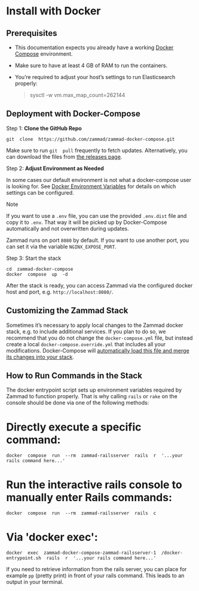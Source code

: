 
# Install with Docker


## Prerequisites

-   This documentation expects you already have a working  [Docker Compose](https://docs.docker.com/compose/)  environment.
    
-   Make sure to have at least 4 GB of RAM to run the containers.
    
-   You’re required to adjust your host’s settings to run Elasticsearch properly:
    
    > sysctl  -w  vm.max_map_count=262144
    


## Deployment with Docker-Compose

Step 1:  **Clone the GitHub Repo**

    git  clone  https://github.com/zammad/zammad-docker-compose.git

Make sure to run  `git  pull`  frequently to fetch updates. Alternatively, you can download the files from  [the releases page](https://github.com/zammad/zammad-docker-compose/releases).

Step 2:  **Adjust Environment as Needed**

In some cases our default environment is not what a docker-compose user is looking for. See  [Docker Environment Variables](https://docs.zammad.org/en/latest/install/docker-compose/environment.html)  for details on which settings can be configured.

Note

If you want to use a  `.env`  file, you can use the provided  `.env.dist`  file and copy it to  `.env`. That way it will be picked up by Docker-Compose automatically and not overwritten during updates.

Zammad runs on port  `8080`  by default. If you want to use another port, you can set it via the variable  `NGINX_EXPOSE_PORT`.

Step 3: Start the stack

```
cd  zammad-docker-compose
docker  compose  up  -d
```

After the stack is ready, you can access Zammad via the configured docker host and port, e.g.  `http://localhost:8080/`.

## Customizing the Zammad Stack

Sometimes it’s necessary to apply local changes to the Zammad docker stack, e.g. to include additional services. If you plan to do so, we recommend that you do not change the  `docker-compose.yml`  file, but instead create a local  `docker-compose.override.yml`  that includes all your modifications. Docker-Compose will  [automatically load this file and merge its changes into your stack](https://docs.docker.com/compose/multiple-compose-files/merge/).

## How to Run Commands in the Stack

The docker entrypoint script sets up environment variables required by Zammad to function properly. That is why calling  `rails`  or  `rake`  on the console should be done via one of the following methods:

# Directly execute a specific command:

    docker  compose  run  --rm  zammad-railsserver  rails  r  '...your rails command here...'

# Run the interactive rails console to manually enter Rails commands:

    docker  compose  run  --rm  zammad-railsserver  rails  c

# Via 'docker exec':

```
docker  exec  zammad-docker-compose-zammad-railsserver-1  /docker-entrypoint.sh  rails  r  '...your rails command here...'
```

If you need to retrieve information from the rails server, you can place for example  `pp`  (pretty print) in front of your rails command. This leads to an output in your terminal.
